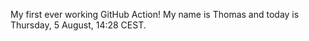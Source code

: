 My first ever working GitHub Action!
My name is Thomas and today is Thursday, 5 August, 14:28 CEST. 
